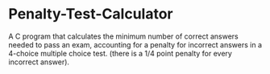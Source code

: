 # Penalty-Test-Calculator
A C program that calculates the minimum number of correct answers needed to pass an exam, accounting for a penalty for incorrect answers in a 4-choice multiple choice test. (there is a 1/4 point penalty for every incorrect answer). 
